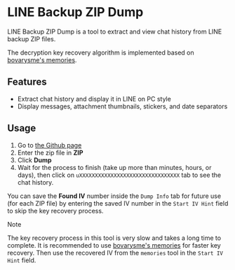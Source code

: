# LINE Backup ZIP Dump
LINE Backup ZIP Dump is a tool to extract and view chat history from LINE backup ZIP files.

The decryption key recovery algorithm is implemented based on [bovarysme's memories](https://github.com/bovarysme/memories).

## Features
- Extract chat history and display it in LINE on PC style
- Display messages, attachment thumbnails, stickers, and date separators

## Usage
1. Go to [the Github page](https://gongpha.github.io/line-backup-zip-dump/)
2. Enter the zip file in **ZIP**
3. Click **Dump**
4. Wait for the process to finish (take up more than minutes, hours, or days), then click on `uXXXXXXXXXXXXXXXXXXXXXXXXXXXXXXXX` tab to see the chat history.

You can save the **Found IV** number inside the `Dump Info` tab for future use (for each ZIP file) by entering the saved IV number in the `Start IV Hint` field to skip the key recovery process.

> [!NOTE]
> The key recovery process in this tool is very slow and takes a long time to complete. It is recommended to use [bovarysme's memories](https://github.com/bovarysme/memories) for faster key recovery. Then use the recovered IV from the `memories` tool in the `Start IV Hint` field.